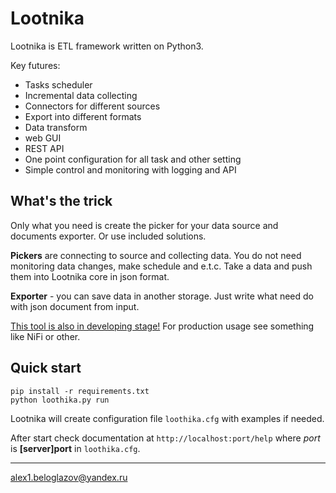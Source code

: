 # Lootnika

Lootnika is ETL framework written on Python3. 

Key futures:

* Tasks scheduler 
* Incremental data collecting
* Connectors for different sources
* Export into different formats
* Data transform 
* web GUI
* REST API
* One point configuration for all task and other setting
* Simple control and monitoring with logging and API 



## What's the trick

Only what you need is create the picker for your data source and documents exporter. Or use included solutions.

**Pickers** are connecting to source and collecting data. You do not need monitoring data changes, make schedule and e.t.c. Take a data and push them into Lootnika core in json format.

**Exporter** -  you can save data in another storage. Just write what need do with json document from input.

<u>This tool is also in developing stage!</u> For production usage see something like NiFi or other.




## Quick start


```shell
pip install -r requirements.txt
python loothika.py run 
```

Lootnika will create configuration file `loothika.cfg` with examples if needed. 

After start check documentation at  `http://localhost:port/help` where *port* is **[server]port** in `loothika.cfg`.



------

alex1.beloglazov@yandex.ru

